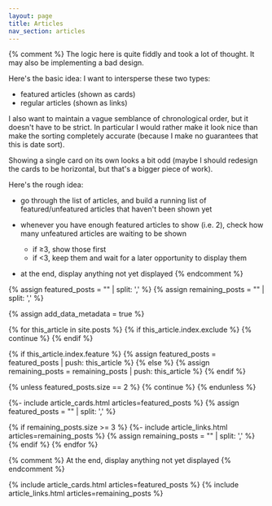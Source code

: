 ```yaml
---
layout: page
title: Articles
nav_section: articles
---
```


<style type="x-text/scss">
  @import "components/article_cards";

  .article_links + .article_cards {
    margin-top: 2em;
  }

  #articles {
    margin-top: 2.5em;
  }
</style>

{% comment %}
  The logic here is quite fiddly and took a lot of thought.  It may also be
  implementing a bad design.

  Here's the basic idea: I want to intersperse these two types:

  * featured articles (shown as cards)
  * regular articles (shown as links)

  I also want to maintain a vague semblance of chronological order, but it doesn't
  have to be strict.  In particular I would rather make it look nice than make the
  sorting completely accurate (because I make no guarantees that this is date sort).

  Showing a single card on its own looks a bit odd (maybe I should redesign the
  cards to be horizontal, but that's a bigger piece of work).

  Here's the rough idea:

  * go through the list of articles, and build a running list of featured/unfeatured
    articles that haven't been shown yet
  * whenever you have enough featured articles to show (i.e. 2), check how many
    unfeatured articles are waiting to be shown

    - if ≥3, show those first
    - if <3, keep them and wait for a later opportunity to display them
  * at the end, display anything not yet displayed
{% endcomment %}

{% assign featured_posts  = "" | split: ',' %}
{% assign remaining_posts = "" | split: ',' %}

{% assign add_data_metadata = true %}

<div id="articles">
{% for this_article in site.posts %}
  {% if this_article.index.exclude %}
    {% continue %}
  {% endif %}

  {% if this_article.index.feature %}
    {% assign featured_posts = featured_posts | push: this_article %}
  {% else %}
    {% assign remaining_posts = remaining_posts | push: this_article %}
  {% endif %}

  {% unless featured_posts.size == 2 %}
    {% continue %}
  {% endunless %}

  {%- include article_cards.html articles=featured_posts %}
  {% assign featured_posts = "" | split: ',' %}

  {% if remaining_posts.size >= 3 %}
  {%- include article_links.html articles=remaining_posts %}
  {% assign remaining_posts = "" | split: ',' %}
  {% endif %}
{% endfor %}

{% comment %}
  At the end, display anything not yet displayed
{% endcomment %}

{% include article_cards.html articles=featured_posts %}
{% include article_links.html articles=remaining_posts %}
</div>

<script>
  window.addEventListener("DOMContentLoaded", function() {
    /* https://stackoverflow.com/a/11744120/1558022 */
    const width  = window.innerWidth || document.documentElement.clientWidth ||
    document.body.clientWidth;

    if (width < 1000) {
      console.log(`Leaving article cards as 2-column layout (width=${width})`);
      return;
    }

    console.log(`Switching article cards to 3-column layout (width=${width})`);

    /* First reconstruct the "site.posts" array based on the HTML already
     * on the page.  We're going to just shuffle the HTML elements around;
     * not rearrange the whole thing. */
    const allFeaturedPosts = Array.from(document.querySelectorAll('.card'))
      .map(function(elem) {
        return {
          'elem': elem,
          'type': 'featured',
          'date': elem.getAttribute('data-date')
        };
      });
    const allRemainingPosts = Array.from(document.querySelectorAll('.article_links li'))
      .map(function(elem) {
        return {
          'elem': elem,
          'type': 'remaining',
          'date': elem.getAttribute('data-date')
        };
      });

    const posts = allFeaturedPosts.concat(allRemainingPosts)
      .sort((a, b) => a.date > b.date ? -1 : 1);

    /* Now re-implement the sorting logic. */
    const container = document.createElement("div");
    container.setAttribute("id", "articles");

    var featuredPosts = [];
    var remainingPosts = [];

    posts.forEach(function(thisArticle) {
      if (thisArticle.type === 'featured') {
        featuredPosts.push(thisArticle);
      } else {
        remainingPosts.push(thisArticle);
      }

      if (featuredPosts.length !== 3) {
        return;
      }

      var articleCards = document.createElement("ul");
      articleCards.setAttribute('class', 'plain_list article_cards');
      featuredPosts.forEach(p => articleCards.appendChild(p.elem));
      container.appendChild(articleCards);
      featuredPosts = [];

      if (remainingPosts.length >= 5) {
        var articleLinks = document.createElement("ul");
        articleLinks.setAttribute('class', 'plain_list article_links');
        remainingPosts.forEach(p => articleLinks.appendChild(p.elem));
        container.appendChild(articleLinks);
        remainingPosts = [];
      }
    });

    if (featuredPosts.length > 0) {
      var articleCards = document.createElement("ul");
      articleCards.setAttribute('class', 'plain_list article_cards');
      featuredPosts.forEach(p => articleCards.appendChild(p.elem));
      container.appendChild(articleCards);
    }

    if (remainingPosts.length > 0) {
      var articleLinks = document.createElement("ul");
      articleLinks.setAttribute('class', 'plain_list article_links');
      remainingPosts.forEach(p => articleLinks.appendChild(p.elem));
      container.appendChild(articleLinks);
    }

    document.querySelector('#articles').replaceWith(container);
  });
</script>
